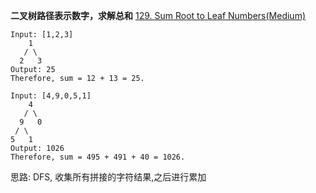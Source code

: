 **二叉树路径表示数字，求解总和**
[129. Sum Root to Leaf Numbers(Medium)](https://leetcode.com/problems/sum-root-to-leaf-numbers/)


```
Input: [1,2,3]
    1
   / \
  2   3
Output: 25
Therefore, sum = 12 + 13 = 25.

Input: [4,9,0,5,1]
    4
   / \
  9   0
 / \
5   1
Output: 1026
Therefore, sum = 495 + 491 + 40 = 1026.
```

思路: DFS, 收集所有拼接的字符结果,之后进行累加